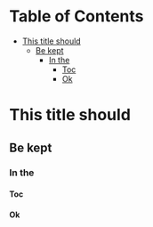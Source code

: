 [](mdtoc)
# Table of Contents

* [This title should](#this-title-should)
	* [Be kept](#be-kept)
		* [In the](#in-the)
			* [Toc](#toc)
			* [Ok](#ok)
[](/mdtoc)

# This title should

## Be kept

### In the

#### Toc

#### Ok